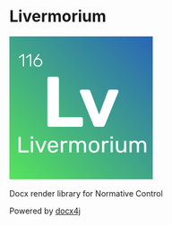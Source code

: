# Livermorium

![Livermorium](src/main/resources/livermorium.svg)

Docx render library for Normative Control

Powered by [docx4j](https://www.docx4java.org/trac/docx4j)